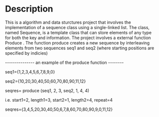 ﻿# Description
 This is a algorithm and data sturctures project that involves the implementation of a sequence class using a single-linked list. The class,
 named Sequence, is a template class that can store elements of any type for both the key and information.
The project involves a external function Produce . The function produce creates a new sequence by interleaving elements from two sequences seq1 and seq2 (where starting positions are specified by indicies)


--------------- an example of the produce function --------


seq1={1,2,3,4,5,6,7,8,9,0} 

seq2={10,20,30,40,50,60,70,80,90,11,12}

seqres= produce (seq1, 2, 3, seq2, 1, 4, 4)

i.e. start1=2, length1=3, start2=1, length2=4, repeat=4

seqres={3,4,5,20,30,40,50,6,7,8,60,70,80,90,9,0,11,12}
